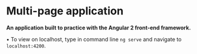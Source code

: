 # Multi-page application

**An application built to practice with the Angular 2 front-end framework.**

• To view on localhost, type in command line `ng serve` and navigate to `localhost:4200`.
